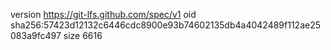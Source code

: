 version https://git-lfs.github.com/spec/v1
oid sha256:57423d12132c6446cdc8900e93b74602135db4a4042489f112ae25083a9fc497
size 6616
